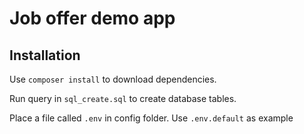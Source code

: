 # Job offer demo app    
## Installation    
Use ```composer install``` to download dependencies.    

Run query in ```sql_create.sql``` to create database tables.    

Place a file called ```.env``` in config folder. Use ```.env.default``` as example